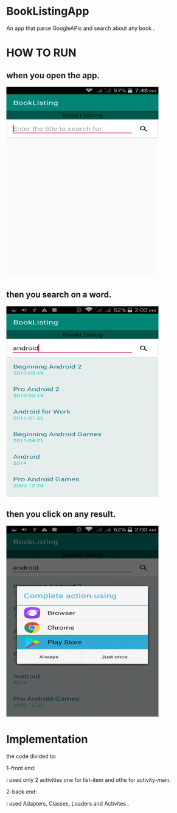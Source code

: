 # BookListingApp


An app that parse GoogleAPIs and search about any book .



# HOW TO RUN

## when you open the app.

<img src='screenshots/img1.png'  width="400px"  height="500px">

## then you search on a word.
<img src='screenshots/img2.png'  width="400px" height="500px">

## then you click on any result.
<img src='screenshots/img3.png'  width="400px" height="500px">




# Implementation

the code divided to:

1-front end:

i used only 2 activities one for list-item and othe for activity-main.

2-back end:

i used Adapters, Classes, Loaders and Activites .
